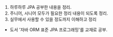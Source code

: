 1. 하루하루 JPA 공부한 내용을 정리.
2. 주니어, 시니어 모두가 필요한 정리 내용이 되도록 정리.
3. 실무에서 사용할 수 있을 정도까지 이해하고 정리

- 도서 '자바 ORM 표준 JPA 프로그래밍'를 교재로 공부.